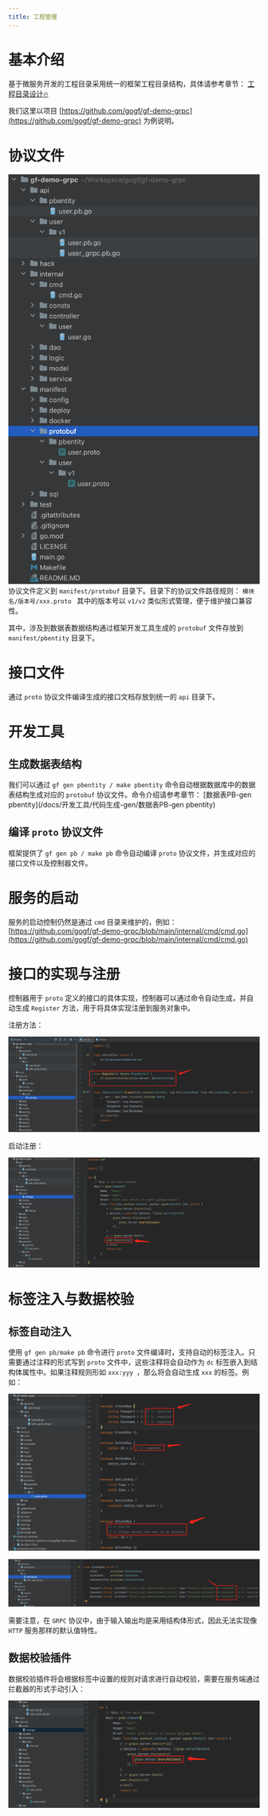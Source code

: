 ```yaml
---
title: 工程管理
---
```


# 基本介绍

基于微服务开发的工程目录采用统一的框架工程目录结构，具体请参考章节： [工程目录设计🔥](/docs/框架设计/工程开发设计/工程目录设计)

我们这里以项目 [https://github.com/gogf/gf-demo-grpc](https://github.com/gogf/gf-demo-grpc) 为例说明。

# 协议文件

![](/download/attachments/80488185/image2023-3-14_21-30-51.png?version=1&modificationDate=1678800607008&api=v2)协议文件定义到 `manifest/protobuf` 目录下。目录下的协议文件路径规则： `模块名/版本号/xxx.proto ` 其中的版本号以 `v1/v2` 类似形式管理，便于维护接口兼容性。

其中，涉及到数据表数据结构通过框架开发工具生成的 `protobuf` 文件存放到 `manifest/pbentity` 目录下。

# 接口文件

通过 `proto` 协议文件编译生成的接口文档存放到统一的 `api` 目录下。

# 开发工具

## 生成数据表结构

我们可以通过 `gf gen pbentity / make pbentity` 命令自动根据数据库中的数据表结构生成对应的 `protobuf` 协议文件。命令介绍请参考章节： [数据表PB-gen pbentity](/docs/开发工具/代码生成-gen/数据表PB-gen pbentity)

## 编译 `proto` 协议文件

框架提供了 `gf gen pb / make pb` 命令自动编译 `proto` 协议文件，并生成对应的接口文件以及控制器文件。

# 服务的启动

服务的启动控制仍然是通过 `cmd` 目录来维护的，例如： [https://github.com/gogf/gf-demo-grpc/blob/main/internal/cmd/cmd.go](https://github.com/gogf/gf-demo-grpc/blob/main/internal/cmd/cmd.go)

# 接口的实现与注册

控制器用于 `proto` 定义的接口的具体实现，控制器可以通过命令自动生成，并自动生成 `Register` 方法，用于将具体实现注册到服务对象中。

注册方法：

![](/download/attachments/80488185/image2023-3-14_21-55-21.png?version=1&modificationDate=1678802077443&api=v2)

启动注册：

![](/download/attachments/80488185/image2023-3-14_21-56-5.png?version=1&modificationDate=1678802121241&api=v2)

# 标签注入与数据校验

## 标签自动注入

使用 `gf gen pb/make pb` 命令进行 `proto` 文件编译时，支持自动的标签注入。只需要通过注释的形式写到 `proto` 文件中，这些注释将会自动作为 `dc` 标签嵌入到结构体属性中。如果注释规则形如 `xxx:yyy `，那么将会自动生成 `xxx` 的标签。例如：

![](/download/attachments/80488185/image2023-3-16_20-37-20.png?version=1&modificationDate=1678970194761&api=v2)

![](/download/attachments/80488185/image2023-3-15_20-39-11.png?version=1&modificationDate=1678883907097&api=v2)

需要注意，在 `GRPC` 协议中，由于输入输出均是采用结构体形式，因此无法实现像 `HTTP` 服务那样的默认值特性。

## 数据校验插件

数据校验插件将会根据标签中设置的规则对请求进行自动校验，需要在服务端通过拦截器的形式手动引入：

![](/download/attachments/80488185/image2023-3-15_20-40-13.png?version=1&modificationDate=1678883968452&api=v2)